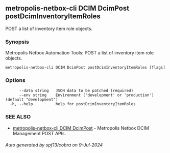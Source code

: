 ## metropolis-netbox-cli DCIM DcimPost postDcimInventoryItemRoles

POST a list of inventory item role objects.

### Synopsis


Metropolis Netbox Automation Tools:
  POST a list of inventory item role objects.

```
metropolis-netbox-cli DCIM DcimPost postDcimInventoryItemRoles [flags]
```

### Options

```
      --data string   JSON data to be patched (required)
      --env string    Environment ('development' or 'production') (default "development")
  -h, --help          help for postDcimInventoryItemRoles
```

### SEE ALSO

* [metropolis-netbox-cli DCIM DcimPost]()	 - Metropolis Netbox DCIM Management POST APIs.

###### Auto generated by spf13/cobra on 9-Jul-2024
